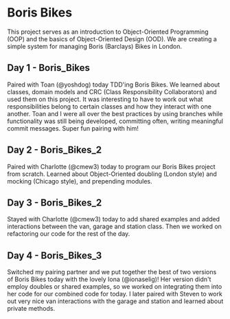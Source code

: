Boris Bikes
===========
This project serves as an introduction to Object-Oriented Programming (OOP) and the basics of Object-Oriented Design (OOD). We are creating a simple system for managing Boris (Barclays) Bikes in London. 

Day 1 - Boris_Bikes
-----
Paired with Toan (@yoshdog) today TDD'ing Boris Bikes. We learned about classes, domain models and CRC (Class Responsibility Collaborators) and used them on this project. It was interesting to have to work out what responsibilities belong to certain classes and how they interact with one another. Toan and I were all over the best practices by using branches while functionality was still being developed, committing often, writing meaningful commit messages. Super fun pairing with him!

Day 2 - Boris_Bikes_2
------
Paired with Charlotte (@cmew3) today to program our Boris Bikes project from scratch. Learned about Object-Oriented doubling (London style) and mocking (Chicago style), and prepending modules.

Day 3 - Boris_Bikes_2
-------
Stayed with Charlotte (@cmew3) today to add shared examples and added interactions between the van, garage and station class. Then we worked on refactoring our code for the rest of the day.

Day 4 - Boris_Bikes_3
-------
Switched my pairing partner and we put together the best of two versions of Boris Bikes today with the lovely Iona (@ionaselig)! Her version didn't employ doubles or shared examples, so we worked on integrating them into her code for our combined code for today. I later paired with Steven to work out very nice van interactions with the garage and station and learned about private methods.